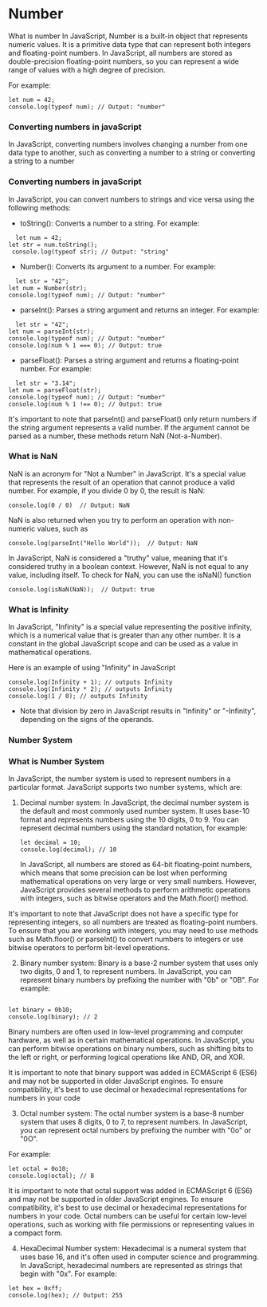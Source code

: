 # Number

What is number
In JavaScript, Number is a built-in object that represents numeric values. It is a primitive data type that can represent both integers and floating-point numbers. In JavaScript, all numbers are stored as double-precision floating-point numbers, so you can represent a wide range of values with a high degree of precision.

For example:

```
let num = 42;
console.log(typeof num); // Output: "number"
```

### Converting numbers in javaScript

In JavaScript, converting numbers involves changing a number from one data type to another, such as converting a number to a string or converting a string to a number

### Converting numbers in javaScript

In JavaScript, you can convert numbers to strings and vice versa using the following methods:

- toString():
  Converts a number to a string.
  For example:

```
  let num = 42;
let str = num.toString();
 console.log(typeof str); // Output: "string"
```

- Number():
  Converts its argument to a number.
  For example:

```
  let str = "42";
let num = Number(str);
console.log(typeof num); // Output: "number"
```

- parseInt():
  Parses a string argument and returns an integer.
  For example:

```
  let str = "42";
let num = parseInt(str);
console.log(typeof num); // Output: "number"
console.log(num % 1 === 0); // Output: true
```

- parseFloat():
  Parses a string argument and returns a floating-point number.
  For example:

```
  let str = "3.14";
let num = parseFloat(str);
console.log(typeof num); // Output: "number"
console.log(num % 1 !== 0); // Output: true
```

It's important to note that parseInt() and parseFloat() only return numbers if the string argument represents a valid number. If the argument cannot be parsed as a number, these methods return NaN (Not-a-Number).

### What is NaN

NaN is an acronym for "Not a Number" in JavaScript. It's a special value that represents the result of an operation that cannot produce a valid number. For example, if you divide 0 by 0, the result is NaN:

```
console.log(0 / 0)  // Output: NaN
```

NaN is also returned when you try to perform an operation with non-numeric values, such as

```
console.log(parseInt("Hello World"));  // Output: NaN
```

In JavaScript, NaN is considered a "truthy" value, meaning that it's considered truthy in a boolean context. However, NaN is not equal to any value, including itself. To check for NaN, you can use the isNaN() function

```
console.log(isNaN(NaN));  // Output: true
```

### What is Infinity

In JavaScript, "Infinity" is a special value representing the positive infinity, which is a numerical value that is greater than any other number. It is a constant in the global JavaScript scope and can be used as a value in mathematical operations.

Here is an example of using "Infinity" in JavaScript

```
console.log(Infinity + 1); // outputs Infinity
console.log(Infinity * 2); // outputs Infinity
console.log(1 / 0); // outputs Infinity
```

- Note
  that division by zero in JavaScript results in "Infinity" or "-Infinity", depending on the signs of the operands.

### Number System

### What is Number System

In JavaScript, the number system is used to represent numbers in a particular format. JavaScript supports two number systems, which are:

1. Decimal number system:
   In JavaScript, the decimal number system is the default and most commonly used number system. It uses base-10 format and represents numbers using the 10 digits, 0 to 9. You can represent decimal numbers using the standard notation,
   for example:
   ```
   let decimal = 10;
   console.log(decimal); // 10
   ```
   In JavaScript, all numbers are stored as 64-bit floating-point numbers, which means that some precision can be lost when performing mathematical operations on very large or very small numbers. However, JavaScript provides several methods to perform arithmetic operations with integers, such as bitwise operators and the Math.floor() method.

It's important to note that JavaScript does not have a specific type for representing integers, so all numbers are treated as floating-point numbers. To ensure that you are working with integers, you may need to use methods such as Math.floor() or parseInt() to convert numbers to integers or use bitwise operators to perform bit-level operations.

2. Binary number system:
   Binary is a base-2 number system that uses only two digits, 0 and 1, to represent numbers. In JavaScript, you can represent binary numbers by prefixing the number with "0b" or "0B".
   For example:

```

let binary = 0b10;
console.log(binary); // 2

```

Binary numbers are often used in low-level programming and computer hardware, as well as in certain mathematical operations. In JavaScript, you can perform bitwise operations on binary numbers, such as shifting bits to the left or right, or performing logical operations like AND, OR, and XOR.

It is important to note that binary support was added in ECMAScript 6 (ES6) and may not be supported in older JavaScript engines. To ensure compatibility, it's best to use decimal or hexadecimal representations for numbers in your code

3. Octal number system:
   The octal number system is a base-8 number system that uses 8 digits, 0 to 7, to represent numbers. In JavaScript, you can represent octal numbers by prefixing the number with "0o" or "0O".

For example:

```
let octal = 0o10;
console.log(octal); // 8
```

It is important to note that octal support was added in ECMAScript 6 (ES6) and may not be supported in older JavaScript engines. To ensure compatibility, it's best to use decimal or hexadecimal representations for numbers in your code. Octal numbers can be useful for certain low-level operations, such as working with file permissions or representing values in a compact form.

4.  HexaDecimal Number system:
    Hexadecimal is a numeral system that uses base 16, and it's often used in computer science and programming. In JavaScript, hexadecimal numbers are represented as strings that begin with "0x".
    For example:

```
let hex = 0xff;
console.log(hex); // Output: 255

```
